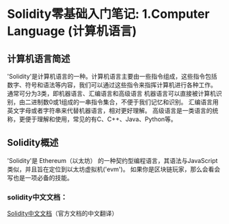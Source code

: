# Solidity零基础入门笔记: 1.Computer Language (计算机语言)

## 计算机语言简述
'Solidity'是计算机语言的一种。计算机语言主要由一些指令组成，这些指令包括数字、符号和语法等内容，我们可以通过这些指令来指挥计算机进行各种工作。
通常可分为3类，即机器语言、汇编语言和高级语言
机器语言可以直接被计算机识别，由二进制数0或1组成的一串指令集合，不便于我们记忆和识别。
汇编语言用英文字母或者字符串来代替机器语言，相对更好理解。
高级语言是一类语言的统称，更便于理解和使用，常见的有C、C++、Java、Python等。
## Solidity概述
'Solidity'是 Ethereum（以太坊） 的一种契约型编程语言，其语法与JavaScript类似，并且旨在定位到以太坊虚拟机('evm')。
如果你是区块链玩家，那么会看会写也是一项必备的技能。
### solidity中文文档：
[Solidity中文文档](https://solidity-cn.readthedocs.io/zh/develop/introduction-to-smart-contracts.html)（官方文档的中文翻译）
